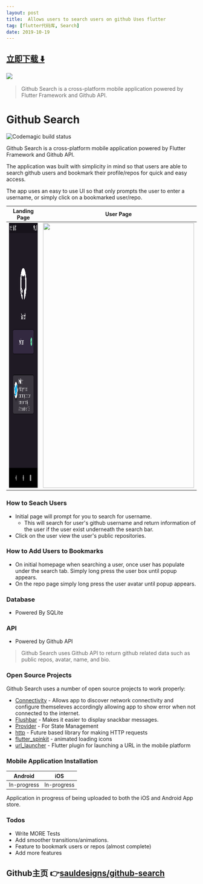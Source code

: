 ```yaml
---
layout: post
title:  Allows users to search users on github Uses flutter
tag: [flutter代码库, Search]
date: 2019-10-19
---
```


 


## [立即下载 ️⬇️ ](https://codeload.github.com/sauldesigns/github-search/zip/master) 


 
![](https://flutterawesome.com/content/images/2019/10/Github-Search.jpg)
 
>
> Github Search is a cross-platform mobile application powered by Flutter Framework and Github API.
>

 
# Github Search

![Codemagic build status](https://api.codemagic.io/apps/5d9c5d229b09d3386c647569/5d9c5d229b09d3386c647568/status_badge.svg)

Github Search is a cross-platform mobile application powered by Flutter Framework and Github API.

The application was built with simplicity in mind so that users are able to search github users and bookmark their profile/repos for quick and easy access.  

The app uses an easy to use UI so that only prompts the user to enter a username, or simply click on a bookmarked user/repo.

| Landing Page | User Page |
| ------ | ------ |
|<img src="https://raw.githubusercontent.com/sauldesigns/github-search/master/github_assets/initial_screen.png" width="400" height="700"/>| <img src="github_assets/user_profile.png" width="400" height="700"/>|

### How to Seach Users
  - Initial page will prompt for you to search for username. 
    - This will search for user's github username and return information of the user if the user exist underneath the search bar. 
  - Click on the user view the user's public repositories. 

### How to Add Users to Bookmarks
  - On initial homepage when searching a user, once user has populate under the search tab. Simply long press the user box until popup appears. 
  - On the repo page simply long press the user avatar until popup appears. 

### Database
  - Powered By SQLite


### API
  - Powered by Github API

>Github Search uses Github API to return github related data such as public repos, avatar, name, and bio. 

### Open Source Projects
Github Search uses a number of open source projects to work properly:

  - [Connectivity] - Allows app to discover network connectivity and configure themseleves accordingly allowing app to show error when not connected to the internet.
  - [Flushbar] - Makes it easier to display snackbar messages. 
  - [Provider] - For State Management
  - [http] - Future based library for making HTTP requests
  - [flutter_spinkit] - animated loading icons
  - [url_launcher] -  Flutter plugin for launching a URL in the mobile platform
 

### Mobile Application Installation

| Android | iOS |
| ------ | ------ |
| In-progress | In-progress |

Application in progress of being uploaded to both the iOS and Android App store.

### Todos
  - Write MORE Tests
  - Add smoother transitions/animations. 
  - Feature to bookmark users or repos (almost complete)
  - Add more features


  [url_launcher]: <https://pub.dev/packages/url_launcher>
  [flutter_spinkit]: <https://pub.dev/packages/flutter_spinkit>
  [provider]: <https://pub.dev/packages/provider>
  [firebase core]: <https://pub.dev/packages/firebase_core>
  [firebase auth]: <https://pub.dev/packages/firebase_auth>
  [firebase storage]: <https://pub.dev/packages/firebase_storage>
  [firebase cloud firestore]: <https://pub.dev/packages/cloud_firestore>
  [http]: <https://pub.dev/packages/http>
  [url launcher]: <https://pub.dev/packages/url_launcher>
  [image picker]: <https://pub.dev/packages/image_picker>
  [connectivity]: <https://pub.dev/packages/connectivity>
  [flushbar]: <https://pub.dev/packages/flushbar>
  [Email Validator]: <https://pub.dev/packages/email_validator>
  [Fancy Bottom Navigation]: <https://pub.dev/packages/fancy_bottom_navigation>
  [Google Sign In]: <https://pub.dev/packages/google_sign_in>
  [Flutter Slidable]: <https://pub.dev/packages/flutter_slidable>  
  
  

## Github主页 👉[sauldesigns/github-search](http://github.com/sauldesigns/github-search)
